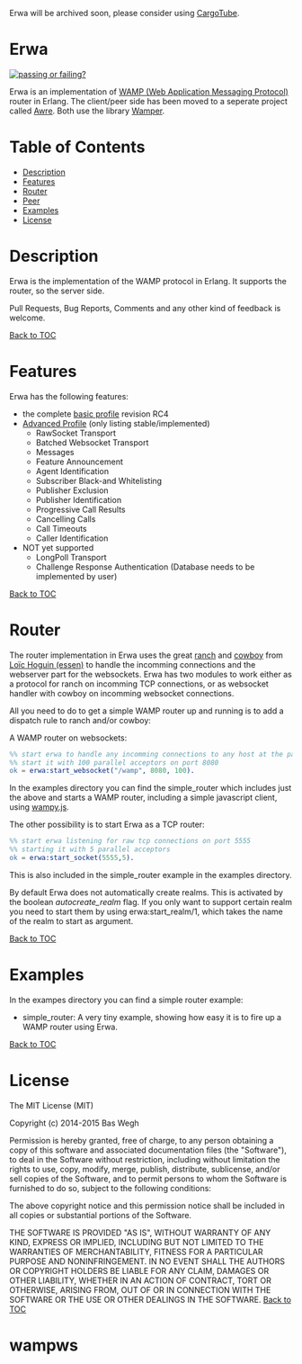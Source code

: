 Erwa will be archived soon, please consider using [CargoTube](https://github.com/cargotube/).

Erwa
====
[![passing or failing?](https://travis-ci.org/bwegh/erwa.svg?branch=master)](https://travis-ci.org/bwegh/erwa/)


Erwa is an implementation of [WAMP (Web Application Messaging Protocol)](http://wamp.ws/spec/) router in Erlang.
The client/peer side has been moved to a seperate project called [Awre](https://github.com/bwegh/awre). Both use the library [Wamper](https://github.com/bwegh/wamper).



Table of Contents
=================

* [Description](#description)
* [Features](#features)
* [Router](#router)
* [Peer](#peer)
* [Examples](#examples)
* [License](#license)


Description
===========
Erwa is the implementation of the WAMP protocol in Erlang.
It supports the router, so the server side.

Pull Requests, Bug Reports, Comments and any other kind of feedback is welcome.


[Back to TOC](#table-of-contents)

Features
========

Erwa has the following features:
  * the complete [basic profile](https://github.com/tavendo/WAMP/blob/master/spec/basic.md) revision RC4
  * [Advanced Profile](https://github.com/tavendo/WAMP/blob/master/spec/advanced.md) (only listing stable/implemented)
     * RawSocket Transport
     * Batched Websocket Transport
     * Messages
     * Feature Announcement
     * Agent Identification
     * Subscriber Black-and Whitelisting
     * Publisher Exclusion
     * Publisher Identification
     * Progressive Call Results
     * Cancelling Calls
     * Call Timeouts
     * Caller Identification
  * NOT yet supported
     * LongPoll Transport
     * Challenge Response Authentication (Database needs to be implemented by user)

[Back to TOC](#table-of-contents)


Router
======
The router implementation in Erwa uses the great [ranch](https://github.com/ninenines/ranch)
and [cowboy](https://github.com/ninenines/cowboy) from [Loïc Hoguin (essen)](https://github.com/essen)
to handle the incomming connections and the webserver part for the websockets.
Erwa has two modules to work either as a protocol for ranch on incomming TCP connections, or
as websocket handler with cowboy on incomming websocket connections.

All you need to do to get a simple WAMP router up and running is to add a dispatch rule to
ranch and/or cowboy:

A WAMP router on websockets:
```Erlang
%% start erwa to handle any incomming connections to any host at the path /wamp
%% start it with 100 parallel acceptors on port 8080
ok = erwa:start_websocket("/wamp", 8080, 100).
```
In the examples directory you can find the simple_router which includes just the above
and starts a WAMP router, including a simple javascript client,
using [wampy.js](https://github.com/KSDaemon/wampy.js).

The other possibility is to start Erwa as a TCP router:
```Erlang
%% start erwa listening for raw tcp connections on port 5555
%% starting it with 5 parallel acceptors
ok = erwa:start_socket(5555,5).
```
This is also included in the simple_router example in the examples directory.

By default Erwa does not automatically create realms. This is activated by the boolean
*autocreate_realm* flag.
If you only want to support certain realm you need to start them by using erwa:start_realm/1,
which takes the name of the realm to start as argument.

[Back to TOC](#table-of-contents)




Examples
========

In the exampes directory you can find a simple router example:
 * simple_router: A very tiny example, showing how easy it is to fire up a WAMP router using Erwa.

[Back to TOC](#table-of-contents)


License
========
The MIT License (MIT)

Copyright (c) 2014-2015 Bas Wegh

Permission is hereby granted, free of charge, to any person obtaining a copy
of this software and associated documentation files (the "Software"), to deal
in the Software without restriction, including without limitation the rights
to use, copy, modify, merge, publish, distribute, sublicense, and/or sell
copies of the Software, and to permit persons to whom the Software is
furnished to do so, subject to the following conditions:

The above copyright notice and this permission notice shall be included in all
copies or substantial portions of the Software.

THE SOFTWARE IS PROVIDED "AS IS", WITHOUT WARRANTY OF ANY KIND, EXPRESS OR
IMPLIED, INCLUDING BUT NOT LIMITED TO THE WARRANTIES OF MERCHANTABILITY,
FITNESS FOR A PARTICULAR PURPOSE AND NONINFRINGEMENT. IN NO EVENT SHALL THE
AUTHORS OR COPYRIGHT HOLDERS BE LIABLE FOR ANY CLAIM, DAMAGES OR OTHER
LIABILITY, WHETHER IN AN ACTION OF CONTRACT, TORT OR OTHERWISE, ARISING FROM,
OUT OF OR IN CONNECTION WITH THE SOFTWARE OR THE USE OR OTHER DEALINGS IN THE
SOFTWARE.
[Back to TOC](#table-of-contents)

# wampws
